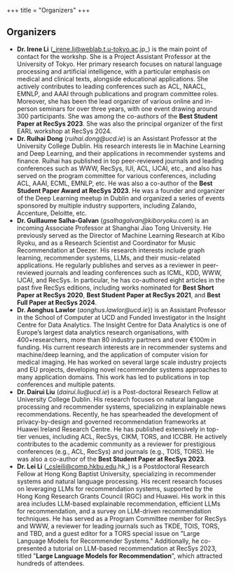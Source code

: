 +++
title = "Organizers"
+++

## Organizers

- **Dr. Irene Li** (_irene.li@weblab.t.u-tokyo.ac.jp_) is the main point of contact for the workshp. She is a Project Assistant Professor at the University of Tokyo. Her primary research focuses on natural language processing and artificial intelligence, with a particular emphasis on medical and clinical texts, alongside educational applications. She actively contributes to leading conferences such as ACL, NAACL, EMNLP, and AAAI through publications and program committee roles. Moreover, she has been the lead organizer of various online and in-person seminars for over three years, with one event drawing around 300 participants. She was among the co-authors of the **Best Student Paper at RecSys 2023**. She was also the principal organizer of the first EARL workshop at RecSys 2024. 
- **Dr. Ruihai Dong** (_ruihai.dong@ucd.ie_) is an Assistant Professor at the University College Dublin. His research interests lie in Machine Learning and Deep Learning, and their applications in recommender systems and finance. Ruihai has published in top peer-reviewed journals and leading conferences such as WWW, RecSys, IUI, ACL, IJCAI, etc., and also has served on the program committee for various conferences, including ACL, AAAI, ECML, EMNLP, etc. He was also a co-author of the **Best Student Paper Award at RecSys 2023**. He was a founder and organizer of the Deep Learning meetup in Dublin and organized a series of events sponsored by multiple industry supporters, including Zalando, Accenture, Deloitte, etc.
- **Dr. Guillaume Salha-Galvan** (_gsalhagalvan@kiboryoku.com_) is an incoming Associate Professor at Shanghai Jiao Tong University. He previously served as the Director of Machine Learning Research at Kibo Ryoku, and as a Research Scientist and Coordinator for Music Recommendation at Deezer. His research interests include graph  learning, recommender systems, LLMs, and their music-related applications. He regularly publishes and serves as a reviewer in peer-reviewed journals and leading conferences such as ICML, KDD, WWW, IJCAI, and RecSys. In particular, he has co-authored eight articles in the past five RecSys editions, including works nominated for **Best Short Paper at RecSys 2020**, **Best Student Paper at RecSys 2021**, and **Best Full Paper at RecSys 2024**. 
- **Dr. Aonghus Lawlor** (_aonghus.lawlor@ucd.ie_}) is an Assistant Professor in the School of Computer at UCD and Funded Investigator in the Insight Centre for Data Analytics. The Insight Centre for Data Analytics is one of Europe’s largest data analytics research organisations, with 400+researchers, more than 80 industry partners and over €100m in funding. His current research interests are in recommender systems and machine/deep learning, and the application of computer vision for medical imaging. He has worked on several large scale industry projects and EU projects, developing novel recommender systems approaches to many application domains. This work has led to publications in top conferences and multiple patents.
- **Dr. Dairui Liu** (_dairui.liu@ucd.ie_) is a Post-doctoral Research Fellow at University College Dublin. His research focuses on natural language processing and recommender systems, specializing in explainable news recommendations. Recently, he has spearheaded the development of privacy-by-design and governed recommendation frameworks at Huawei Ireland Research Centre. He has published extensively in top-tier venues, including ACL, RecSys, CIKM, TORS, and ICCBR. He actively contributes to the academic community as a reviewer for prestigious conferences (e.g., ACL, RecSys) and journals (e.g., TOIS, TORS). He was also a co-author of the **Best Student Paper at RecSys 2023**.
- **Dr. Lei Li** (_csleili@comp.hkbu.edu.hk_) is a Postdoctoral Research Fellow at Hong Kong Baptist University, specializing in recommender systems and natural language processing. His recent research focuses on leveraging LLMs for recommendation systems, supported by the Hong Kong Research Grants Council (RGC) and Huawei. His work in this area includes LLM-based explainable recommendation, efficient LLMs for recommendation, and a survey on LLM-driven recommendation techniques. He has served as a Program Committee member for RecSys and WWW, a reviewer for leading journals such as TKDE, TOIS, TORS, and TBD, and a guest editor for a TORS special issue on "Large Language Models for Recommender Systems." Additionally, he co-presented a tutorial on LLM-based recommendation at RecSys 2023, titled "**Large Language Models for Recommendation**", which attracted hundreds of attendees.

